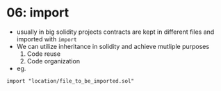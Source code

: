 # 06: import

- usually in big solidity projects contracts are kept in different files and imported with `import`
- We can utilize inheritance in solidity and achieve mutliple purposes
    1. Code reuse
    2. Code organization
- eg.
```sol
import "location/file_to_be_imported.sol"
```
